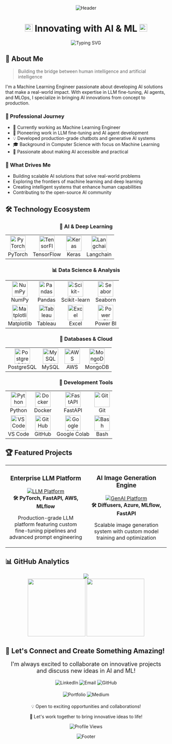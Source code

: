 <div align="center">
  
  ![Header](https://capsule-render.vercel.app/api?type=waving&color=0:3595FF,100:2C69A9&height=250&section=header&text=AI%20%26%20ML%20Engineer&fontSize=40&fontColor=FFFFFF&animation=fadeIn&fontAlignY=40&desc=Transforming%20Data%20into%20Intelligence&descAlignY=55)

</div>

<h1 align="center">
  <img src="https://raw.githubusercontent.com/TheDudeThatCode/TheDudeThatCode/master/Assets/Earth.gif" width="24px">
  Innovating with AI & ML
  <img src="https://raw.githubusercontent.com/TheDudeThatCode/TheDudeThatCode/master/Assets/Earth.gif" width="24px">
</h1>

<div align="center">
  <p>
    <img src="https://readme-typing-svg.herokuapp.com?font=Fira+Code&size=22&pause=1000&color=2C69A9&center=true&vCenter=true&width=435&lines=Machine+Learning+Engineer;AI+Solutions+Architect;MLOps+Specialist;Passionate+Tech+Innovator" alt="Typing SVG" />
  </p>
</div>

## 🎯 About Me

> Building the bridge between human intelligence and artificial intelligence

I'm a Machine Learning Engineer passionate about developing AI solutions that make a real-world impact. With expertise in LLM fine-tuning, AI agents, and MLOps, I specialize in bringing AI innovations from concept to production.

### 🚀 Professional Journey
- 🔭 Currently working as Machine Learning Engineer
- 🌱 Pioneering work in LLM fine-tuning and AI agent development
- 💡 Developed production-grade chatbots and generative AI systems
- 🎓 Background in Computer Science with focus on Machine Learning
- 🤝 Passionate about making AI accessible and practical

### 💫 What Drives Me
- Building scalable AI solutions that solve real-world problems
- Exploring the frontiers of machine learning and deep learning
- Creating intelligent systems that enhance human capabilities
- Contributing to the open-source AI community

## 🛠️ Technology Ecosystem

<div align="center">

### 🧠 AI & Deep Learning
<table>
  <tr>
    <td align="center">
      <img src="https://skillicons.dev/icons?i=pytorch" width="48" height="48" alt="PyTorch"/>
      <br>PyTorch
    </td>
    <td align="center">
      <img src="https://skillicons.dev/icons?i=tensorflow" width="48" height="48" alt="TensorFlow"/>
      <br>TensorFlow
    </td>
    <td align="center">
      <img src="https://www.vectorlogo.zone/logos/keras/keras-icon.svg" width="48" height="48" alt="Keras"/>
      <br>Keras
    </td>
    <td align="center">
      <img src="https://www.vectorlogo.zone/logos/langchain/langchain-icon.svg" width="48" height="48" alt="Langchain"/>
      <br>Langchain
    </td>
  </tr>
</table>

### 📊 Data Science & Analysis
<table>
  <tr>
    <td align="center">
      <img src="https://raw.githubusercontent.com/simple-icons/simple-icons/master/icons/numpy.svg" width="48" height="48" alt="NumPy"/>
      <br>NumPy
    </td>
    <td align="center">
      <img src="https://raw.githubusercontent.com/simple-icons/simple-icons/master/icons/pandas.svg" width="48" height="48" alt="Pandas"/>
      <br>Pandas
    </td>
    <td align="center">
      <img src="https://www.vectorlogo.zone/logos/scikit_learn/scikit_learn-icon.svg" width="48" height="48" alt="Scikit-learn"/>
      <br>Scikit-learn
    </td>
    <td align="center">
      <img src="https://seaborn.pydata.org/_images/logo-mark-lightbg.svg" width="48" height="48" alt="Seaborn"/>
      <br>Seaborn
    </td>
  </tr>
  <tr>
    <td align="center">
      <img src="https://raw.githubusercontent.com/simple-icons/simple-icons/master/icons/matplotlib.svg" width="48" height="48" alt="Matplotlib"/>
      <br>Matplotlib
    </td>
    <td align="center">
      <img src="https://www.vectorlogo.zone/logos/tableau/tableau-icon.svg" width="48" height="48" alt="Tableau"/>
      <br>Tableau
    </td>
    <td align="center">
      <img src="https://raw.githubusercontent.com/simple-icons/simple-icons/master/icons/microsoftexcel.svg" width="48" height="48" alt="Excel"/>
      <br>Excel
    </td>
    <td align="center">
      <img src="https://raw.githubusercontent.com/simple-icons/simple-icons/master/icons/powerbi.svg" width="48" height="48" alt="Power BI"/>
      <br>Power BI
    </td>
  </tr>
</table>

### 💾 Databases & Cloud
<table>
  <tr>
    <td align="center">
      <img src="https://skillicons.dev/icons?i=postgres" width="48" height="48" alt="PostgreSQL"/>
      <br>PostgreSQL
    </td>
    <td align="center">
      <img src="https://skillicons.dev/icons?i=mysql" width="48" height="48" alt="MySQL"/>
      <br>MySQL
    </td>
    <td align="center">
      <img src="https://skillicons.dev/icons?i=aws" width="48" height="48" alt="AWS"/>
      <br>AWS
    </td>
    <td align="center">
      <img src="https://skillicons.dev/icons?i=mongodb" width="48" height="48" alt="MongoDB"/>
      <br>MongoDB
    </td>
  </tr>
</table>

### 🔧 Development Tools
<table>
  <tr>
    <td align="center">
      <img src="https://skillicons.dev/icons?i=python" width="48" height="48" alt="Python"/>
      <br>Python
    </td>
    <td align="center">
      <img src="https://skillicons.dev/icons?i=docker" width="48" height="48" alt="Docker"/>
      <br>Docker
    </td>
    <td align="center">
      <img src="https://skillicons.dev/icons?i=fastapi" width="48" height="48" alt="FastAPI"/>
      <br>FastAPI
    </td>
    <td align="center">
      <img src="https://skillicons.dev/icons?i=git" width="48" height="48" alt="Git"/>
      <br>Git
    </td>
  </tr>
  <tr>
    <td align="center">
      <img src="https://skillicons.dev/icons?i=vscode" width="48" height="48" alt="VS Code"/>
      <br>VS Code
    </td>
    <td align="center">
      <img src="https://skillicons.dev/icons?i=github" width="48" height="48" alt="GitHub"/>
      <br>GitHub
    </td>
    <td align="center">
      <img src="https://raw.githubusercontent.com/simple-icons/simple-icons/master/icons/googlecolab.svg" width="48" height="48" alt="Google Colab"/>
      <br>Google Colab
    </td>
    <td align="center">
      <img src="https://skillicons.dev/icons?i=bash" width="48" height="48" alt="Bash"/>
      <br>Bash
    </td>
  </tr>
</table>

</div>

## 🏆 Featured Projects

<div class="project-grid">
  <table>
    <tr>
      <td width="50%">
        <h3 align="center">Enterprise LLM Platform</h3>
        <div align="center">
          <a href="your-repo-link">
            <img src="https://raw.githubusercontent.com/AyushPatel180/AyushPatel180/main/assets/llm-platform.png" alt="LLM Platform"/>
          </a>
          <br>
          <span><strong>🛠️ PyTorch, FastAPI, AWS, MLflow</strong></span>
          <br>
          <p>Production-grade LLM platform featuring custom fine-tuning pipelines and advanced prompt engineering</p>
        </div>
      </td>
      <td width="50%">
        <h3 align="center">AI Image Generation Engine</h3>
        <div align="center">
          <a href="your-repo-link">
            <img src="https://raw.githubusercontent.com/AyushPatel180/AyushPatel180/main/assets/gen-ai.png" alt="GenAI Platform"/>
          </a>
          <br>
          <span><strong>🛠️ Diffusers, Azure, MLflow, FastAPI</strong></span>
          <br>
          <p>Scalable image generation system with custom model training and optimization</p>
        </div>
      </td>
    </tr>
  </table>
</div>

## 📊 GitHub Analytics

<div align="center">
  <img src="https://github-readme-streak-stats.herokuapp.com/?user=AyushPatel180&theme=transparent&hide_border=true&stroke=2C69A9&ring=3595FF&fire=2C69A9&currStreakNum=2C69A9&sideNums=2C69A9&currStreakLabel=3595FF&sideLabels=3595FF&dates=536878" />
</div>

<div align="center">
  <img height="180em" src="https://github-readme-stats.vercel.app/api?username=AyushPatel180&show_icons=true&theme=transparent&hide_border=true&title_color=3595FF&icon_color=2C69A9&text_color=536878" />
  <img height="180em" src="https://github-readme-stats.vercel.app/api/top-langs/?username=AyushPatel180&layout=compact&theme=transparent&hide_border=true&title_color=3595FF&text_color=536878" />
</div>

## 🤝 Let's Connect and Create Something Amazing!

<div align="center">
  <p style="font-size: 18px">I'm always excited to collaborate on innovative projects and discuss new ideas in AI and ML!</p>
</div>

<div align="center">
  <a href="https://linkedin.com/in/ayush-patel18" style="text-decoration: none;">
    <img src="https://img.shields.io/badge/-Let's_Connect_on_LinkedIn-0077B5?style=for-the-badge&logo=linkedin&logoColor=white" alt="LinkedIn"/>
  </a>
  <a href="mailto:work.ayushpatel18.com" style="text-decoration: none;">
    <img src="https://img.shields.io/badge/-Drop_me_an_Email-D14836?style=for-the-badge&logo=gmail&logoColor=white" alt="Email"/>
  </a>
  <a href="https://github.com/AyushPatel180" style="text-decoration: none;">
    <img src="https://img.shields.io/badge/-Check_My_Projects-181717?style=for-the-badge&logo=github&logoColor=white" alt="GitHub"/>
  </a>
</div>

<div align="center" style="margin-top: 20px;">
  <a href="https://your-portfolio.com" style="text-decoration: none;">
    <img src="https://img.shields.io/badge/-Visit_My_Portfolio-000000?style=for-the-badge&logo=About.me&logoColor=white" alt="Portfolio"/>
  </a>
  <a href="https://medium.com/@your-username" style="text-decoration: none;">
    <img src="https://img.shields.io/badge/-Read_My_Blog-12100E?style=for-the-badge&logo=medium&logoColor=white" alt="Medium"/>
  </a>
</div>

<div align="center" style="margin-top: 20px;">
  <p>💡 Open to exciting opportunities and collaborations!</p>
  <p>🌟 Let's work together to bring innovative ideas to life!</p>
</div>

<div align="center">
  <img src="https://komarev.com/ghpvc/?username=AyushPatel180&color=2C69A9&style=flat-square&label=Profile+Views" alt="Profile Views" />
</div>

<div align="center">
  
  ![Footer](https://capsule-render.vercel.app/api?type=waving&color=0:3595FF,100:2C69A9&height=120&section=footer)
  
</div>
